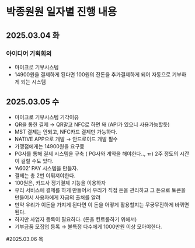 # 박종원원 일자별 진행 내용
## 2025.03.04 화
### 아이디어 기획회의
- 마이크로 기부시스템
- 14900원을 결제하게 된다면 100원의 잔돈을 추가결제하게 되어 자동으로 기부하게 되는 시스템

## 2025.03.05 수
- 마이크로 기부시스템 기각이유
- QR을 통한 결제 → QR말고 NFC로 하면 돼 (API가 있으니 사용가능할듯) 
- MST 결제는 안되고, NFC카드 결제만 가능하다.
- NATIVE APP으로 개발 → 안드로이드 개발 필수 
- 가맹점에게는 14900원을 요구뭊
- PG사를 통해 결제 시스템을 구축 ( PG사와 계약을 해야한다.., ㅠ) 2주 정도의 시간이 걸릴 수도 있다. 
- ‘A602’ PAY 시스템을 만들자. 
- 결제는 총 2번 이뤄져야한다. 
- 100원은, 카드사 정기결제 기능을 이용하자
- 우리 서비스에 결제를 하게 만들어서 우리가 직접 돈을 관리하고 그 돈으로 토큰을 만들어서 사용자에게 자금의 출처를 알려
- 만약 우리가 이돈을 가지게 된다면 이 돈을 어떻게 활용할지는 무궁무진하게 바뀌면 된다. 
- 하지만 사업자 등록이 필요하다. (돈을 컨트롤하기 위해서)
- 기부금품 모집업 등록 → 불특정 다수에게 1000만원 이상 모아야한다.


#2025.03.06 목